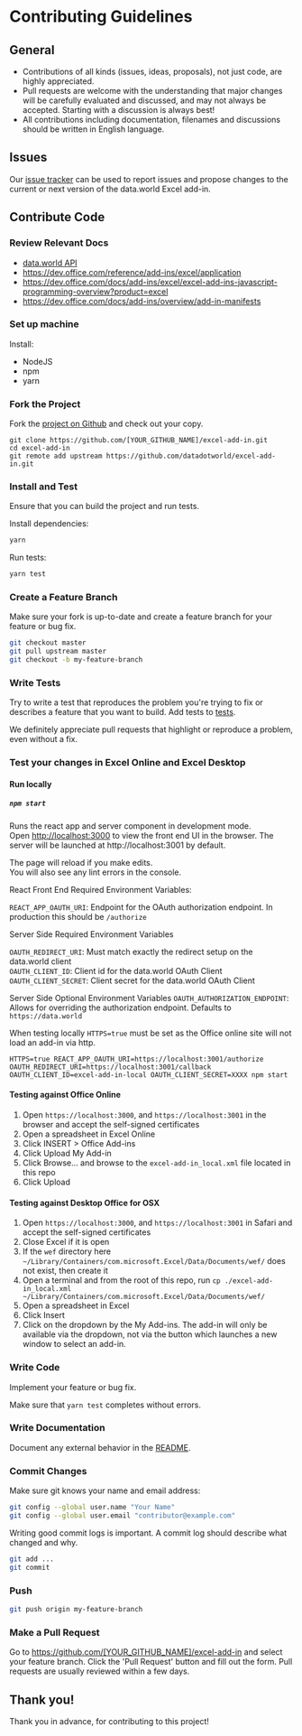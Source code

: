 # Contributing Guidelines

## General

* Contributions of all kinds (issues, ideas, proposals), not just code, are highly appreciated.
* Pull requests are welcome with the understanding that major changes will be carefully evaluated 
and discussed, and may not always be accepted. Starting with a discussion is always best!
* All contributions including documentation, filenames and discussions should be written in English language.

## Issues

Our [issue tracker](https://github.com/datadotworld/excel-add-in/issues) can be used to report 
issues and propose changes to the current or next version of the data.world Excel add-in.

## Contribute Code

### Review Relevant Docs

* [data.world API](https://apidocs.data.world)
* https://dev.office.com/reference/add-ins/excel/application
* https://dev.office.com/docs/add-ins/excel/excel-add-ins-javascript-programming-overview?product=excel
* https://dev.office.com/docs/add-ins/overview/add-in-manifests

### Set up machine

Install:

* NodeJS
* npm
* yarn

### Fork the Project

Fork the [project on Github](https://github.com/datadotworld/excel-add-in) and check out your copy.

```
git clone https://github.com/[YOUR_GITHUB_NAME]/excel-add-in.git
cd excel-add-in
git remote add upstream https://github.com/datadotworld/excel-add-in.git
```

### Install and Test

Ensure that you can build the project and run tests.

Install dependencies:
```bash
yarn
```

Run tests:
```bash
yarn test
```

### Create a Feature Branch

Make sure your fork is up-to-date and create a feature branch for your feature or bug fix.

```bash
git checkout master
git pull upstream master
git checkout -b my-feature-branch
```

### Write Tests

Try to write a test that reproduces the problem you're trying to fix or describes a feature that 
you want to build. Add tests to [tests](tests).

We definitely appreciate pull requests that highlight or reproduce a problem, even without a fix.

### Test your changes in Excel Online and Excel Desktop

#### Run locally

##### `npm start`

Runs the react app and server component in development mode.<br>
Open [http://localhost:3000](http://localhost:3000) to view the front end UI in the browser.
The server will be launched at http://localhost:3001 by default.

The page will reload if you make edits.<br>
You will also see any lint errors in the console.

React Front End Required Environment Variables:

`REACT_APP_OAUTH_URI`: Endpoint for the OAuth authorization endpoint.  In production this should be `/authorize`

Server Side Required Environment Variables

`OAUTH_REDIRECT_URI`: Must match exactly the redirect setup on the data.world client  
`OAUTH_CLIENT_ID`: Client id for the data.world OAuth Client  
`OAUTH_CLIENT_SECRET`: Client secret for the data.world OAuth Client  

Server Side Optional Environment Variables
`OAUTH_AUTHORIZATION_ENDPOINT`: Allows for overriding the authorization endpoint.  Defaults to `https://data.world`

When testing locally `HTTPS=true` must be set as the Office online site will not load an add-in via http.

```
HTTPS=true REACT_APP_OAUTH_URI=https://localhost:3001/authorize OAUTH_REDIRECT_URI=https://localhost:3001/callback OAUTH_CLIENT_ID=excel-add-in-local OAUTH_CLIENT_SECRET=XXXX npm start
```

#### Testing against Office Online

1. Open `https://localhost:3000`, and `https://localhost:3001` in the browser and accept the self-signed certificates
1. Open a spreadsheet in Excel Online
1. Click INSERT > Office Add-ins
1. Click Upload My Add-in
1. Click Browse... and browse to the `excel-add-in_local.xml` file located in this repo
1. Click Upload

#### Testing against Desktop Office for OSX

1. Open `https://localhost:3000`, and `https://localhost:3001` in Safari and accept the self-signed certificates
1. Close Excel if it is open
1. If the `wef` directory here `~/Library/Containers/com.microsoft.Excel/Data/Documents/wef/` does not exist, then create it
1. Open a terminal and from the root of this repo, run `cp ./excel-add-in_local.xml ~/Library/Containers/com.microsoft.Excel/Data/Documents/wef/`
1. Open a spreadsheet in Excel
1. Click Insert
1. Click on the dropdown by the My Add-ins.  The add-in will only be available via the dropdown, not via the button which launches a new window to select an add-in.

### Write Code

Implement your feature or bug fix.

Make sure that `yarn test` completes without errors.

### Write Documentation

Document any external behavior in the [README](README.md).

### Commit Changes

Make sure git knows your name and email address:

```bash
git config --global user.name "Your Name"
git config --global user.email "contributor@example.com"
```

Writing good commit logs is important. A commit log should describe what changed and why.

```bash
git add ...
git commit
```

### Push

```bash
git push origin my-feature-branch
```

### Make a Pull Request

Go to <https://github.com/[YOUR_GITHUB_NAME]/excel-add-in> and select your feature branch. 
Click the 'Pull Request' button and fill out the form. Pull requests are usually reviewed within 
a few days.

## Thank you!

Thank you in advance, for contributing to this project!
